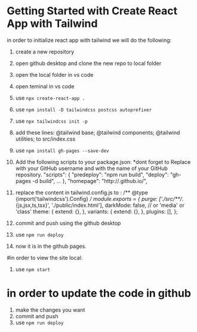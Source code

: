 # Getting Started with Create React App with Tailwind

in order to initialize react app with tailwind we will do the following:

1. create a new repository
2. open github desktop and clone the new repo to local folder
3. open the local folder in vs code
4. open teminal in vs code 
5. use `npx create-react-app .`
6. use `npm install -D tailwindcss postcss autoprefixer`
7. use `npx tailwindcss init -p`
8. add these lines:
@tailwind base;
@tailwind components;
@tailwind utilities;
to src/index.css
9. use `npm install gh-pages --save-dev`
10. Add the following scripts to your package.json:
*dont forget to Replace <username> with your GitHub username and <repository-name> with the name of your GitHub repository.
"scripts": {
  "predeploy": "npm run build",
  "deploy": "gh-pages -d build",
  ...
},
"homepage": "http://<username>.github.io/<repository-name>",
11. replace the content in tailwind.config.js to : 
/** @type {import('tailwindcss').Config} */
module.exports = {
  purge: ['./src/**/*.{js,jsx,ts,tsx}', './public/index.html'],
  darkMode: false, // or 'media' or 'class'
  theme: {
    extend: {},
  },
  variants: {
    extend: {},
  },
  plugins: [],
};

12. commit and push using the github desktop
13. use `npm run deploy`
14. now it is in the github pages. 

#in order to view the site local: 
1. use `npm start`

# in order to update the code in github 
1. make the changes you want
2. commit and push 
3. use `npm run deploy`